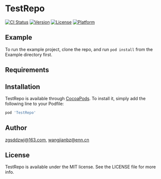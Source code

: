 # TestRepo

[![CI Status](https://img.shields.io/travis/zgsddzwj@163.com/TestRepo.svg?style=flat)](https://travis-ci.org/zgsddzwj@163.com/TestRepo)
[![Version](https://img.shields.io/cocoapods/v/TestRepo.svg?style=flat)](https://cocoapods.org/pods/TestRepo)
[![License](https://img.shields.io/cocoapods/l/TestRepo.svg?style=flat)](https://cocoapods.org/pods/TestRepo)
[![Platform](https://img.shields.io/cocoapods/p/TestRepo.svg?style=flat)](https://cocoapods.org/pods/TestRepo)

## Example

To run the example project, clone the repo, and run `pod install` from the Example directory first.

## Requirements

## Installation

TestRepo is available through [CocoaPods](https://cocoapods.org). To install
it, simply add the following line to your Podfile:

```ruby
pod 'TestRepo'
```

## Author

zgsddzwj@163.com, wangjianbz@enn.cn

## License

TestRepo is available under the MIT license. See the LICENSE file for more info.
